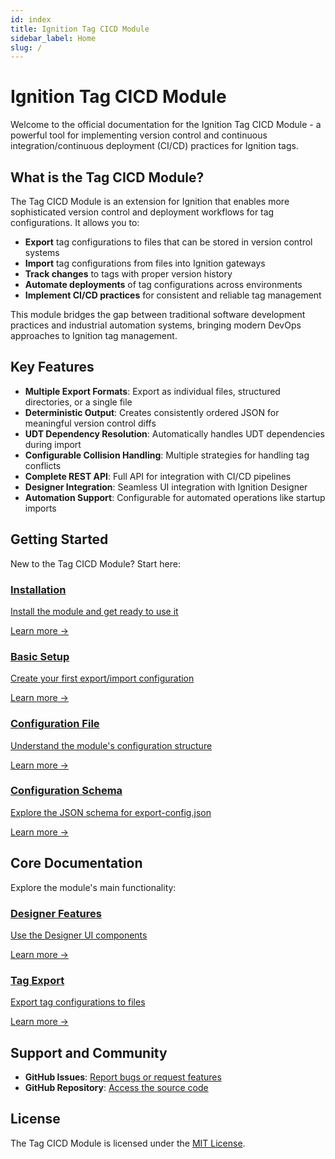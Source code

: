 ```yaml
---
id: index
title: Ignition Tag CICD Module
sidebar_label: Home
slug: /
---
```


# Ignition Tag CICD Module

Welcome to the official documentation for the Ignition Tag CICD Module - a powerful tool for implementing version control and continuous integration/continuous deployment (CI/CD) practices for Ignition tags.

## What is the Tag CICD Module?

The Tag CICD Module is an extension for Ignition that enables more sophisticated version control and deployment workflows for tag configurations. It allows you to:

- **Export** tag configurations to files that can be stored in version control systems
- **Import** tag configurations from files into Ignition gateways
- **Track changes** to tags with proper version history
- **Automate deployments** of tag configurations across environments
- **Implement CI/CD practices** for consistent and reliable tag management

This module bridges the gap between traditional software development practices and industrial automation systems, bringing modern DevOps approaches to Ignition tag management.

## Key Features

- **Multiple Export Formats**: Export as individual files, structured directories, or a single file
- **Deterministic Output**: Creates consistently ordered JSON for meaningful version control diffs
- **UDT Dependency Resolution**: Automatically handles UDT dependencies during import
- **Configurable Collision Handling**: Multiple strategies for handling tag conflicts
- **Complete REST API**: Full API for integration with CI/CD pipelines
- **Designer Integration**: Seamless UI integration with Ignition Designer
- **Automation Support**: Configurable for automated operations like startup imports

## Getting Started

New to the Tag CICD Module? Start here:

<div class="grid">
  <a href="getting-started/installation" class="card">
    <h3>Installation</h3>
    <p>Install the module and get ready to use it</p>
    <span>Learn more →</span>
  </a>
  <a href="getting-started/basic-setup" class="card">
    <h3>Basic Setup</h3>
    <p>Create your first export/import configuration</p>
    <span>Learn more →</span>
  </a>
  <a href="getting-started/configuration-file" class="card">
    <h3>Configuration File</h3>
    <p>Understand the module's configuration structure</p>
    <span>Learn more →</span>
  </a>
  <a href="getting-started/configuration-schema" class="card">
    <h3>Configuration Schema</h3>
    <p>Explore the JSON schema for export-config.json</p>
    <span>Learn more →</span>
  </a>
</div>

## Core Documentation

Explore the module's main functionality:

<div class="grid">
  <a href="designer/ui-components" class="card">
    <h3>Designer Features</h3>
    <p>Use the Designer UI components</p>
    <span>Learn more →</span>
  </a>
  <a href="tag-export/export-modes" class="card">
    <h3>Tag Export</h3>
    <p>Export tag configurations to files</p>
    <span>Learn more →</span>
  </a>
</div>

## Support and Community

- **GitHub Issues**: [Report bugs or request features](https://github.com/keith-gamble/ignition-tag-cicd-module/issues)
- **GitHub Repository**: [Access the source code](https://github.com/keith-gamble/ignition-tag-cicd-module)

## License

The Tag CICD Module is licensed under the [MIT License](https://github.com/keith-gamble/ignition-tag-cicd-module/blob/master/LICENSE.txt).